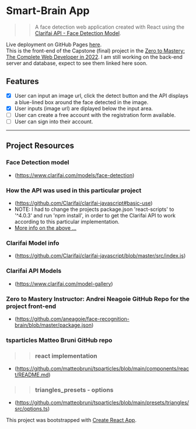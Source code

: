 # Smart-Brain App
>> A face detection web application created with React using the [Clarifai API - Face Detection Model](https://www.clarifai.com/models/ai-face-detection).

Live deployment on GitHub Pages [here](https://alindabyamukama.github.io/smart-brain-frontend/).
<br>
This is the front-end of the Capstone (final) project in the [Zero to Mastery: The Complete Web Developer in 2022](https://zerotomastery.io/courses/coding-bootcamp/#Curriculum). I am still working on the back-end server and database, expect to see them linked here soon.

## Features

- [x] User can input an image url, click the detect button and the API displays a blue-lined box around the face detected in the image.
- [x] User inputs (image url) are diplayed below the input area.
- [ ] User can create a free account with the registration form available.
- [ ] User can sign into their account.

---

## Project Resources

### Face Detection model 
- (https://www.clarifai.com/models/face-detection)

### How the API was used in this particular project

- (https://github.com/Clarifai/clarifai-javascript#basic-use)
- NOTE: I had to change the projects package.json 'react-scripts' to '^4.0.3' and run 'npm install', in order to get the Clarifai API to work according to this particular implementation.
- [More info on the above ...](https://webpack.js.org/migrate/5/#run-a-single-build-and-follow-advice)

### Clarifai Model info

- (https://github.com/Clarifai/clarifai-javascript/blob/master/src/index.js)

### Clarifai API Models

- (https://www.clarifai.com/model-gallery)

### Zero to Mastery Instructor: Andrei Neagoie GitHub Repo for the project front-end

- (https://github.com/aneagoie/face-recognition-brain/blob/master/package.json)

### tsparticles Matteo Bruni GitHub repo
>> ### react implementation
- (https://github.com/matteobruni/tsparticles/blob/main/components/react/README.md)
>> ### triangles_presets - options
- (https://github.com/matteobruni/tsparticles/blob/main/presets/triangles/src/options.ts)

This project was bootstrapped with [Create React App](https://github.com/facebook/create-react-app).
